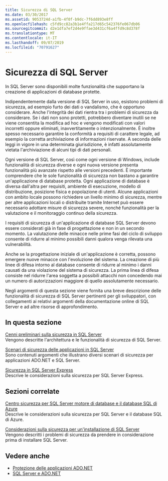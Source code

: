 ```yaml
---
title: Sicurezza di SQL Server
ms.date: 03/30/2017
ms.assetid: 9053724d-a1fb-4f0f-b9dc-7f6dd893e8ff
ms.openlocfilehash: c5fd9cc82a3b1e4ffa217d65c542376fe067db06
ms.sourcegitcommit: d2e1dfa7ef2d4e9ffae3d431cf6a4ffd9c8d378f
ms.translationtype: MT
ms.contentlocale: it-IT
ms.lasthandoff: 09/07/2019
ms.locfileid: "70791627"
---
```

# <a name="sql-server-security"></a>Sicurezza di SQL Server
In SQL Server sono disponibili molte funzionalità che supportano la creazione di applicazioni di database protette.  
  
 Indipendentemente dalla versione di SQL Server in uso, esistono problemi di sicurezza, ad esempio furto dei dati o vandalismo, che è opportuno considerare. Anche l'integrità dei dati rientra tra i problemi di sicurezza da considerare. Se i dati non sono protetti, potrebbero diventare inutili se ne viene consentita la modifica ad hoc e vengono modificati con valori incorretti oppure eliminati, inavvertitamente o intenzionalmente. È inoltre spesso necessario garantire la conformità a requisiti di carattere legale, ad esempio la corretta archiviazione di informazioni riservate. A seconda delle leggi in vigore in una determinata giurisdizione, è infatti assolutamente vietata l'archiviazione di alcuni tipi di dati personali.  
  
 Ogni versione di SQL Server, così come ogni versione di Windows, include funzionalità di sicurezza diverse e ogni nuova versione presenta funzionalità più avanzate rispetto alle versioni precedenti. È importante comprendere che le sole funzionalità di sicurezza non bastano a garantire un'applicazione di database protetta. Ogni applicazione di database è diversa dall'altra per requisiti, ambiente di esecuzione, modello di distribuzione, posizione fisica e popolazione di utenti. Alcune applicazioni con ambito locale possono richiedere un livello minimo di sicurezza, mentre per altre applicazioni locali o distribuite tramite Internet può essere necessario adottare misure di sicurezza severe, nonché funzionalità per la valutazione e il monitoraggio continuo della sicurezza.  
  
 I requisiti di sicurezza di un'applicazione di database SQL Server devono essere considerati già in fase di progettazione e non in un secondo momento. La valutazione delle minacce nelle prime fasi del ciclo di sviluppo consente di ridurre al minimo possibili danni qualora venga rilevata una vulnerabilità.  
  
 Anche se la progettazione iniziale di un'applicazione è corretta, possono emergere nuove minacce con l'evoluzione del sistema. La creazione di più linee di difesa intorno al database consente di ridurre al minimo i danni causati da una violazione del sistema di sicurezza. La prima linea di difesa consiste nel ridurre l'area soggetta a possibili attacchi non concedendo mai un numero di autorizzazioni maggiore di quello assolutamente necessario.  
  
 Negli argomenti di questa sezione viene fornita una breve descrizione delle funzionalità di sicurezza di SQL Server pertinenti per gli sviluppatori, con collegamenti ai relativi argomenti della documentazione online di SQL Server e ad altre risorse di approfondimento.  
  
## <a name="in-this-section"></a>In questa sezione  
 [Cenni preliminari sulla sicurezza in SQL Server](overview-of-sql-server-security.md)  
 Vengono descritte l'architettura e le funzionalità di sicurezza di SQL Server.  
  
 [Scenari di sicurezza delle applicazioni in SQL Server](application-security-scenarios-in-sql-server.md)  
 Sono contenuti argomenti che illustrano diversi scenari di sicurezza per applicazioni ADO.NET e SQL Server.  
  
 [Sicurezza in SQL Server Express](sql-server-express-security.md)  
 Descrive le considerazioni sulla sicurezza per SQL Server Express.  
  
## <a name="related-sections"></a>Sezioni correlate  
[Centro sicurezza per SQL Server motore di database e il database SQL di Azure](/sql/relational-databases/security/security-center-for-sql-server-database-engine-and-azure-sql-database)  
Descrive le considerazioni sulla sicurezza per SQL Server e il database SQL di Azure.

[Considerazioni sulla sicurezza per un'installazione di SQL Server](/sql/sql-server/install/security-considerations-for-a-sql-server-installation)  
Vengono descritti i problemi di sicurezza da prendere in considerazione prima di installare SQL Server.

## <a name="see-also"></a>Vedere anche

- [Protezione delle applicazioni ADO.NET](../securing-ado-net-applications.md)
- [SQL Server e ADO.NET](index.md)
